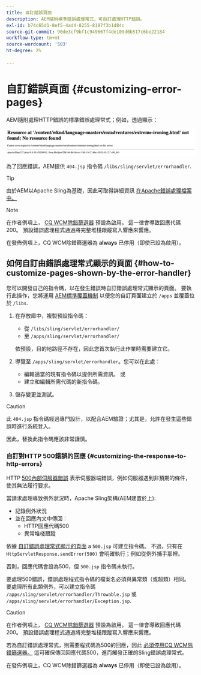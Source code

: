 ```yaml
---
title: 自訂錯誤頁面
description: AEM隨附標準錯誤處理常式，可自訂處理HTTP錯誤。
exl-id: b74c65d1-8ef5-4ad4-8255-8187f3b1d84c
source-git-commit: 90de3cf9bf1c949667f4de109d0b517c6be22184
workflow-type: tm+mt
source-wordcount: '503'
ht-degree: 2%

---
```


# 自訂錯誤頁面 {#customizing-error-pages}

AEM隨附處理HTTP錯誤的標準錯誤處理常式；例如，透過顯示：

![標準錯誤訊息](assets/error-message-standard.png)

為了回應錯誤，AEM提供 `404.jsp` 指令碼 `/libs/sling/servlet/errorhandler`.

>[!TIP]
>
>由於AEM以Apache Sling為基礎，因此可取得詳細資訊 [在Apache錯誤處理檔案中。](https://sling.apache.org/documentation/the-sling-engine/errorhandling.html)

>[!NOTE]
>
>在作者例項上， [CQ WCM除錯篩選器](/help/implementing/deploying/configuring-osgi.md) 預設為啟用。 這一律會導致回應代碼200。 預設錯誤處理程式通過將完整堆棧跟蹤寫入響應來響應。
>
>在發佈例項上，CQ WCM除錯篩選器為 **always** 已停用（即使已設為啟用）。

## 如何自訂由錯誤處理常式顯示的頁面 {#how-to-customize-pages-shown-by-the-error-handler}

您可以開發自己的指令碼，以在發生錯誤時自訂錯誤處理常式顯示的頁面。 要執行此操作，您將運用 [AEM標準覆蓋機制](/help/implementing/developing/introduction/overlays.md) 以便您的自訂頁面建立於 `/apps` 並覆蓋位於 `/libs`.

1. 在存放庫中，複製預設指令碼：

   * 從 `/libs/sling/servlet/errorhandler/`
   * 至 `/apps/sling/servlet/errorhandler/`

   依預設，目的地路徑不存在，因此您首次執行此作業時需要建立它。

1. 導覽至 `/apps/sling/servlet/errorhandler`。您可以在此處：

   * 編輯適當的現有指令碼以提供所需資訊。 或
   * 建立和編輯所需代碼的新指令碼。

1. 儲存變更並測試。

>[!CAUTION]
>
>此 `404.jsp` 指令碼經過專門設計，以配合AEM驗證；尤其是，允許在發生這些錯誤時進行系統登入。
>
>因此，替換此指令碼應該非常謹慎。

### 自訂對HTTP 500錯誤的回應 {#customizing-the-response-to-http-errors}

HTTP [500內部伺服器錯誤](https://www.w3.org/Protocols/rfc2616/rfc2616-sec10.html) 表示伺服器端錯誤，例如伺服器遇到非預期的條件，使其無法履行要求。

當請求處理導致例外狀況時，Apache Sling架構(AEM建置於上):

* 記錄例外狀況
* 並在回應內文中傳回：
   * HTTP回應代碼500
   * 異常堆棧跟蹤

依據 [自訂錯誤處理常式顯示的頁面](#how-to-customize-pages-shown-by-the-error-handler) a `500.jsp` 可建立指令碼。 不過，只有在 `HttpServletResponse.sendError(500)` 會明確執行；例如從例外捕手那裡。

否則，回應代碼會設為500，但 `500.jsp` 指令碼未執行。

要處理500錯誤，錯誤處理程式指令碼的檔案名必須與異常類（或超類）相同。 要處理所有此類例外，可以建立指令碼 `/apps/sling/servlet/errorhandler/Throwable.jsp` 或 `/apps/sling/servlet/errorhandler/Exception.jsp`.

>[!CAUTION]
>
>在作者例項上， [CQ WCM除錯篩選器](/help/implementing/deploying/configuring-osgi.md) 預設為啟用。 這一律會導致回應代碼200。 預設錯誤處理程式通過將完整堆棧跟蹤寫入響應來響應。
>
>若為自訂錯誤處理常式，則需要程式碼為500的回應，因此 [必須停用CQ WCM除錯篩選器。](/help/implementing/deploying/configuring-osgi.md) 這可確保傳回回應代碼500，進而觸發正確的Sling錯誤處理常式。
>
>在發佈例項上，CQ WCM除錯篩選器為 **always** 已停用（即使已設為啟用）。
